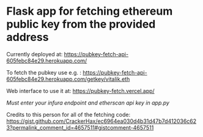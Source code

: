 # Flask app for fetching ethereum public key from the provided address

Currently deployed at: https://pubkey-fetch-api-605febc84e29.herokuapp.com/

To fetch the pubkey use e.g. : https://pubkey-fetch-api-605febc84e29.herokuapp.com/getkey/vitalik.eth

Web interface to use it at: https://pubkey-fetch.vercel.app/

*Must enter your infura endpoint and etherscan api key in app.py*


Credits to this person for all of the fetching code: https://gist.github.com/CrackerHax/ec6964ea030d4b31d47b7d412036c623?permalink_comment_id=4657511#gistcomment-4657511
    
